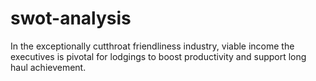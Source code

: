 # swot-analysis
In the exceptionally cutthroat friendliness industry, viable income the executives is pivotal for lodgings to boost productivity and support long haul achievement.
